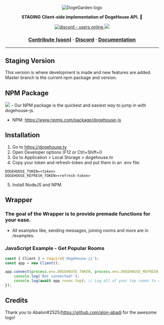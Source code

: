 <p align="center">
  <img src="https://cdn.discordapp.com/attachments/820450983892222022/820961073980899328/dogegarden-bottom-cropped.png" alt="DogeGarden logo" />
</p>
<p align="center">
  <strong>STAGING</strong>
  <strong>Client-side implementation of DogeHouse API. 🐶</strong>
</p>
<p align="center">
  <a href="https://discord.gg/Nu6KVjJYj6">
    <img src="https://img.shields.io/discord/820442045264691201?style=for-the-badge" alt="discord - users online" />
  </a>
  <img src="https://img.shields.io/npm/v/dogehouse-js?style=for-the-badge">
</p>

<h3 align="center">  
  <a href="CONTRIBUTING.md">Contribute (soon)</a>
  <span> · </span>
  <a href="https://discord.gg/Nu6KVjJYj6">Discord</a>
  <span> · </span>
  <a href="https://docs.dogehouse.xyz">Documentation</a>
</h3>

---

## Staging Version
This version is where development is made and new features are added. Master branch is the current npm package and version.

## NPM Package

  <img src="https://img.shields.io/npm/v/dogehouse-js?style=for-the-badge">
- Our NPM package is the quickest and easiest way to jump in with dogehouse-js.

- NPM: https://www.npmjs.com/package/dogehouse-js

## Installation

1. Go to https://dogehouse.tv
2. Open Developer options (F12 or Ctrl+Shift+I)
3. Go to Application > Local Storage > dogehouse.tv
4. Copy your token and refresh-token and put them in an .env file:

```
DOGEHOUSE_TOKEN=<token>
DOGEHOUSE_REFRESH_TOKEN=<refresh-token>
```

5. Install NodeJS and NPM.

## Wrapper

### The goal of the Wrapper is to provide premade functions for your ease.

- All examples like, sending messages, joining rooms and more are in /examples.

### JavaScript Example - Get Popular Rooms

```js
const { Client } = require('dogehouse-js');
const app = new Client();

app.connect(process.env.DOGEHOUSE_TOKEN, process.env.DOGEHOUSE_REFRESH_TOKEN).then(async () => {
    console.log('Bot connected!');
    console.log(await app.rooms.top); // Log all of your top rooms to console
});
```

## Credits

Thank you to Abalon#2525/https://github.com/alon-abadi for the awesome logo!

